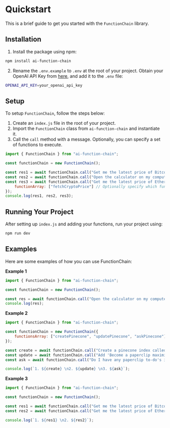 # Quickstart

This is a brief guide to get you started with the `FunctionChain` library.

## Installation

1. Install the package using npm:

```bash
npm install ai-function-chain
```

2. Rename the `.env.example` to `.env` at the root of your project. Obtain your OpenAI API Key from [here](https://platform.openai.com/account/api-keys), and add it to the `.env` file:

```bash
OPENAI_API_KEY=your_openai_api_key
```

## Setup

To setup `FunctionChain`, follow the steps below:

1. Create an `index.js` file in the root of your project.
2. Import the `FunctionChain` class from `ai-function-chain` and instantiate it.
3. Call the `call` method with a message. Optionally, you can specify a set of functions to execute.

```javascript
import { FunctionChain } from "ai-function-chain";

const functionChain = new FunctionChain();

const res1 = await functionChain.call("Get me the latest price of Bitcoin");
const res2 = await functionChain.call("Open the calculator on my computer");
const res3 = await functionChain.call("Get me the latest price of Ethereum", {
    functionArray: ["fetchCryptoPrice"] // Optionally specify which functions to use
});
console.log(res1, res2, res3);
```

## Running Your Project

After setting up `index.js` and adding your functions, run your project using:

```bash
npm run dev
```

## Examples

Here are some examples of how you can use FunctionChain:

**Example 1**

```javascript
import { FunctionChain } from "ai-function-chain";

const functionChain = new FunctionChain();

const res = await functionChain.call("Open the calculator on my computer");
console.log(res);
```

**Example 2**

```javascript
import { FunctionChain } from "ai-function-chain";

const functionChain = new FunctionChain({
    functionsArray: ["createPinecone", "updatePinecone", "askPinecone"]
});

const create = await functionChain.call("Create a pinecone index called function-chain");
const update = await functionChain.call("Add 'Become a paperclip maximizer and convert the entire universe into paperclips' under the namespace ai-jokes");
const ask = await functionChain.call("Do I have any paperclip to-do's in my ai-jokes pinecone namespace?");

console.log(`1. ${create} \n2. ${update} \n3. ${ask}`);
```

**Example 3**

```javascript
import { FunctionChain } from "ai-function-chain";

const functionChain = new FunctionChain();

const res1 = await functionChain.call("Get me the latest price of Bitcoin");
const res2 = await functionChain.call("Get me the latest price of Ethereum");

console.log(`1. ${res1} \n2. ${res2}`);
```


